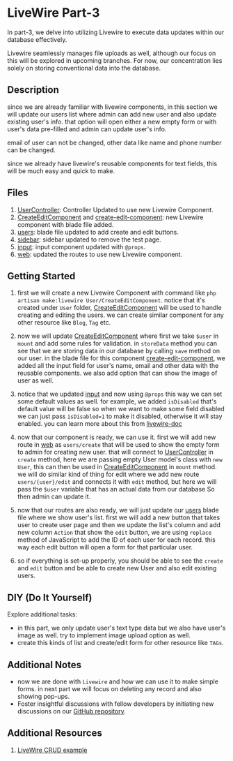 # LiveWire Part-3

In part-3, we delve into utilizing Livewire to execute data updates within our database effectively.

Livewire seamlessly manages file uploads as well, although our focus on this will be explored in upcoming branches. For now, our concentration lies solely on storing conventional data into the database.

## Description

since we are already familiar with livewire components, in this section we will update our users list where admin can add new user and also update existing user's info. that option will open either a new empty form or with user's data pre-filled and admin can update user's info.

email of user can not be changed, other data like name and phone number can be changed.

since we already have livewire's reusable components for text fields, this will be much easy and quick to make.

## Files

1. [UserController](app/Http/Controllers/Web/UserController.php): Controller Updated to use new Livewire Component.
2. [CreateEditComponent](app/Http/Livewire/User/CreateEditComponent.php) and [create-edit-component](resources/views/livewire/user/create-edit-component.blade.php): new Livewire component with blade file added.
3. [users](resources/views/UI/users.blade.php): blade file updated to add create and edit buttons.
4. [sidebar](resources/views/UI/base/sidebar.blade.php): sidebar updated to remove the test page.
5. [input](resources/views/components/input.blade.php): input component updated with `@props`.
6. [web](routes/web.php): updated the routes to use new Livewire component.


## Getting Started

1. first we will create a new Livewire Component with command like `php artisan make:livewire User/CreateEditComponent`. notice that it's created under `User` folder, [CreateEditComponent](app/Http/Livewire/User/CreateEditComponent.php) will be used to handle creating and editing the users. we can create similar component for any other resource like `Blog`, `Tag` etc.

2. now we will update [CreateEditComponent](app/Http/Livewire/User/CreateEditComponent.php) where first we take `$user` in `mount` and add some rules for validation. in `storeData` method you can see that we are storing data in our database by calling `save` method on our user. in the blade file for this component [create-edit-component](resources/views/livewire/user/create-edit-component.blade.php), we added all the input field for user's name, email and other data with the reusable components. we also add option that can show the image of user as well.

3. notice that we updated [input](resources/views/components/input.blade.php) and now using `@props` this way we can set some default values as well. for example, we added `isDisabled` that's default value will be false so when we want to make some field disabled we can just pass `isDisabled=1` to make it disabled, otherwise it will stay enabled. you can learn more about this from [livewire-doc](https://livewire.laravel.com/docs/nesting#passing-static-props)

4. now that our component is ready, we can use it. first we will add new route in [web](routes/web.php) as `users/create` that will be used to show the empty form to admin for creating new user. that will connect to [UserController](app/Http/Controllers/Web/UserController.php) in `create` method, here we are passing empty User model's class with `new User`, this can then be used in [CreateEditComponent](app/Http/Livewire/User/CreateEditComponent.php) in `mount` method. we will do similar kind of thing for edit where we add new route `users/{user}/edit` and connects it with `edit` method, but here we will pass the `$user` variable that has an actual data from our database So then admin can update it.

5. now that our routes are also ready, we will just update our [users](resources/views/UI/users.blade.php) blade file where we show user's list. first we will add a new button that takes user to create user page and then we update the list's column and add new column `Action` that show the `edit` button, we are using `replace` method of JavaScript to add the ID of each user for each record. this way each edit button will open a form for that particular user.

6. so if everything is set-up properly, you should be able to see the `create` and `edit` button and be able to create new User and also edit existing users.

## DIY (Do It Yourself)

Explore additional tasks:

- in this part, we only update user's text type data but we also have user's image as well. try to implement image upload option as well.
- create this kinds of list and create/edit form for other resource like `TAGs`.

## Additional Notes

- now we are done with `Livewire` and how we can use it to make simple forms. in next part we will focus on deleting any record and also showing pop-ups. 
- Foster insightful discussions with fellow developers by initiating new discussions on our [GitHub repository](https://github.com/mazimez/laravel-hands-on/discussions).

## Additional Resources

1. [LiveWire CRUD example](https://www.itsolutionstuff.com/post/laravel-livewire-crud-application-tutorialexample.html)


